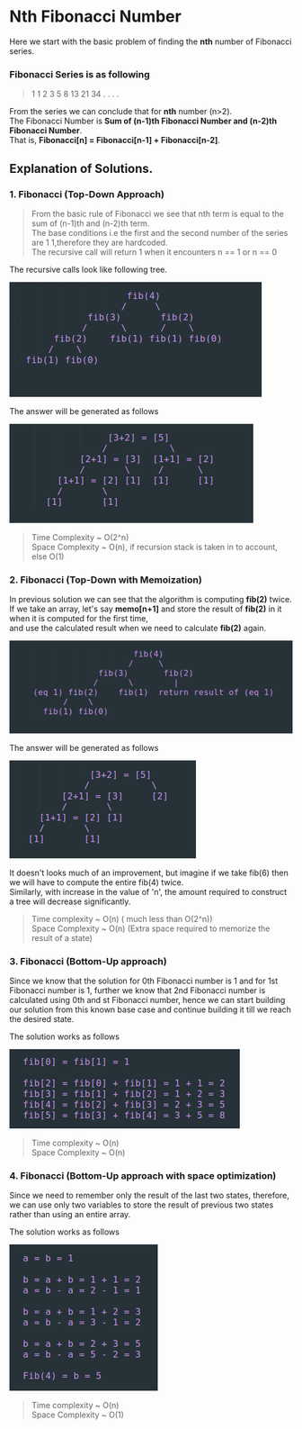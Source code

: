 # Nth Fibonacci Number
Here we start with the basic problem of finding the **nth** number of Fibonacci series.

### Fibonacci Series is as following
> 1 1 2 3 5 8 13 21 34 . . . .

From the series we can conclude that for **nth** number (n>2).<br />
The Fibonacci Number is **Sum of (n-1)th Fibonacci Number and (n-2)th Fibonacci Number**.<br />
That is, **Fibonacci[n] = Fibonacci[n-1] + Fibonacci[n-2]**.<br />

## Explanation of Solutions.
### 1. Fibonacci (Top-Down Approach)
> From the basic rule of Fibonacci we see that nth term is equal to the sum of (n-1)th and (n-2)th term.<br />
> The base conditions i.e the first and the second number of the series are 1 1,therefore they are hardcoded.<br />
> The recursive call will return 1 when it encounters n == 1 or n == 0

The recursive calls look like following tree.

![Fibonacci(4) expansion](images/Fib(4)%20Tree.png)

The answer will be generated as follows

![Fibonacci(4) expansion](images/Fib(4)%20Value%20Tree.png)

> Time Complexity ~ O(2^n)<br />
> Space Complexity ~ O(n), if recursion stack is taken in to account, else O(1)

### 2. Fibonacci (Top-Down with Memoization)
In previous solution we can see that the algorithm is computing **fib(2)** twice.<br />
If we take an array, let's say **memo[n+1]** and store the result of **fib(2)** in it when it is computed for the first time,<br />
and use the calculated result when we need to calculate **fib(2)** again.<br />

![Fibonacci(4) expansion](images/Fib%20memo%201.png)

The answer will be generated as follows

![Fibonacci(4) expansion](images/Fib%20memo%202.png)

It doesn't looks much of an improvement, but imagine if we take fib(6) then we will have to compute the entire fib(4) twice.<br />
Similarly, with increase in the value of 'n', the amount required to construct a tree will decrease significantly.<br />

> Time complexity ~ O(n) ( much less than O(2^n))<br />
> Space Complexity ~ O(n) (Extra space required to memorize the result of a state)

### 3. Fibonacci (Bottom-Up approach)
Since we know that the solution for 0th Fibonacci number is 1 and for 1st Fibonacci number is 1, further we know that 2nd Fibonacci number is calculated using 0th and st Fibonacci number, hence we can start building our solution from this known base case and continue building it till we reach the desired state.

The solution works as follows

![Fibonacci(4) generation](images/Fib%20BU%20array.png)

> Time complexity ~ O(n)<br />
> Space Complexity ~ O(n)

### 4. Fibonacci (Bottom-Up approach with space optimization)
Since we need to remember only the result of the last two states, therefore, we can use only two variables to store the result of previous two states rather than using an entire array.

The solution works as follows
	
![Fibonacci(4) generation](images/Fib%20BU%20var.png)

> Time complexity ~ O(n)<br />
> Space Complexity ~ O(1)